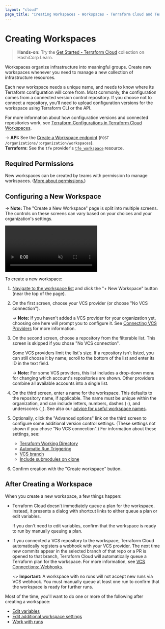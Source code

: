 ```yaml
---
layout: "cloud"
page_title: "Creating Workspaces - Workspaces - Terraform Cloud and Terraform Enterprise"
---
```


# Creating Workspaces

> **Hands-on:** Try the [Get Started - Terraform Cloud](https://learn.hashicorp.com/collections/terraform/cloud-get-started?utm_source=WEBSITE&utm_medium=WEB_IO&utm_offer=ARTICLE_PAGE&utm_content=DOCS) collection on HashiCorp Learn.

Workspaces organize infrastructure into meaningful groups. Create new workspaces whenever you need to manage a new collection of infrastructure resources.

Each new workspace needs a unique name, and needs to know where its Terraform configuration will come from. Most commonly, the configuration comes from a connected version control repository. If you choose not to connect a repository, you'll need to upload configuration versions for the workspace using Terraform CLI or the API.

For more information about how configuration versions and connected repositories work, see [Terraform Configurations in Terraform Cloud Workspaces](./configurations.html).

-> **API:** See the [Create a Workspace endpoint](../api/workspaces.html#create-a-workspace) (`POST /organizations/:organization/workspaces`). <br/>
**Terraform:** See the `tfe` provider's [`tfe_workspace`](https://registry.terraform.io/providers/hashicorp/tfe/latest/docs/resources/workspace) resource.

## Required Permissions

New workspaces can be created by teams with permission to manage workspaces. ([More about permissions.](/docs/cloud/users-teams-organizations/permissions.html))

[permissions-citation]: #intentionally-unused---keep-for-maintainers

## Configuring a New Workspace

[workdir]: ./settings.html#terraform-working-directory
[trigger]: ./vcs.html#automatic-run-triggering
[branch]: ./vcs.html#vcs-branch
[submodules]: ./vcs.html#include-submodules-on-clone

-> **Note:** The "Create a New Workspace" page is split into multiple screens. The controls on these screens can vary based on your choices and your organization's settings.

<video muted="muted" autoplay loop playsinline>
    <source src="./images/creating.mp4" type="video/mp4">
</video>

To create a new workspace:

1. [Navigate to the workspace list](./index.html#listing-and-filtering-workspaces) and click the "+ New Workspace" button (near the top of the page).

1. On the first screen, choose your VCS provider (or choose "No VCS connection").

    -> **Note:** If you haven't added a VCS provider for your organization yet, choosing one here will prompt you to configure it. See [Connecting VCS Providers](../vcs/index.html) for more information.

1. On the second screen, choose a repository from the filterable list. This screen is skipped if you chose "No VCS connection".

    Some VCS providers limit the list's size. If a repository isn't listed, you can still choose it by name; scroll to the bottom of the list and enter its ID in the text field.

    -> **Note:** For some VCS providers, this list includes a drop-down menu for changing which account's repositories are shown. Other providers combine all available accounts into a single list.

1. On the third screen, enter a name for the workspace. This defaults to the repository name, if applicable. The name must be unique within the organization, and can include letters, numbers, dashes (`-`), and underscores (`_`). See also our [advice for useful workspace names](./naming.html).

1. Optionally, click the "Advanced options" link on the third screen to configure some additional version control settings. (These settings not shown if you chose "No VCS connection".) For information about these settings, see:
    - [Terraform Working Directory][workdir]
    - [Automatic Run Triggering][trigger]
    - [VCS branch][branch]
    - [Include submodules on clone][submodules]

1. Confirm creation with the "Create workspace" button.


## After Creating a Workspace

When you create a new workspace, a few things happen:

- Terraform Cloud doesn't immediately queue a plan for the workspace. Instead, it presents a dialog with shortcut links to either queue a plan or edit variables.

    If you don't need to edit variables, confirm that the workspace is ready to run by manually queuing a plan.

- If you connected a VCS repository to the workspace, Terraform Cloud automatically registers a webhook with your VCS provider. The next time new commits appear in the selected branch of that repo or a PR is opened to that branch, Terraform Cloud will automatically queue a Terraform plan for the workspace. For more information, see [VCS Connections: Webhooks](../vcs/index.html#webhooks).

    ~> **Important**: A workspace with no runs will not accept new runs via VCS webhook. You must manually queue at least one run to confirm that the workspace is ready for further runs.

Most of the time, you'll want to do one or more of the following after creating a workspace:

- [Edit variables](./variables.html)
- [Edit additional workspace settings](./settings.html)
- [Work with runs](../run/index.html)
